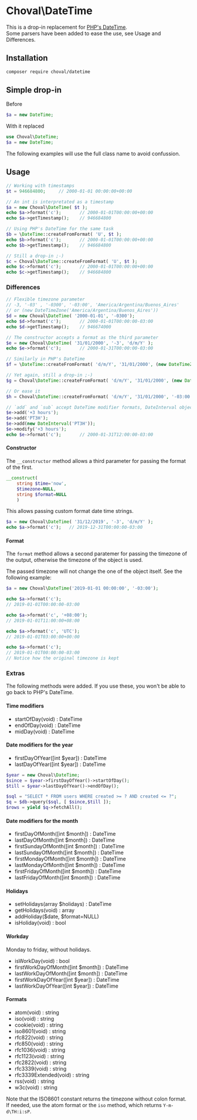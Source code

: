 # Choval\DateTime

This is a drop-in replacement for [PHP's DateTime](https://www.php.net/manual/en/class.datetime.php).  
Some parsers have been added to ease the use, see Usage and Differences.

## Installation

```sh
composer require choval/datetime
```

## Simple drop-in

Before

```php
$a = new DateTime;
```

With it replaced

```php
use Choval\DateTime;
$a = new DateTime;
```

The following examples will use the full class name to avoid confussion.

## Usage

```php
// Working with timestamps
$t = 946684800;     // 2000-01-01 00:00:00+00:00

// An int is interpretated as a timestamp
$a = new Choval\DateTime( $t );
echo $a->format('c');       // 2000-01-01T00:00:00+00:00
echo $a->getTimestamp();    // 946684800

// Using PHP's DateTime for the same task
$b = \DateTime::createFromFormat( 'U', $t );
echo $b->format('c');       // 2000-01-01T00:00:00+00:00
echo $b->getTimestamp();    // 946684800

// Still a drop-in ;-)
$c = Choval\DateTime::createFromFormat( 'U', $t );
echo $c->format('c');       // 2000-01-01T00:00:00+00:00
echo $c->getTimestamp();    // 946684800
```

### Differences

```php
// Flexible timezone parameter
// -3, '-03' , '-0300', '-03:00', 'America/Argentina/Buenos_Aires'
// or (new DateTimeZone('America/Argentina/Buenos_Aires'))
$d = new Choval\DateTime( '2000-01-01', '-0300');
echo $d->format('c');       // 2000-01-01T00:00:00-03:00
echo $d->getTimestamp();    // 946674000

// The constructor accepts a format as the third parameter
$e = new Choval\DateTime( '31/01/2000', '-3', 'd/m/Y' );
echo $e->format('c');       // 2000-01-31T00:00:00-03:00

// Similarly in PHP's DateTime
$f = \DateTime::createFromFormat( 'd/m/Y', '31/01/2000', (new DateTimeZone('America/Argentina/Buenos_Aires')) );

// Yet again, still a drop-in ;-)
$g = Choval\DateTime::createFromFormat( 'd/m/Y', '31/01/2000', (new DateTimeZone('America/Argentina/Buenos_Aires')) );

// Or ease it
$h = Choval\DateTime::createFromFormat( 'd/m/Y', '31/01/2000', '-03:00' );

// `add` and `sub` accept DateTime modifier formats, DateInterval objects or interval_spec (ie: P1Y for 1 year)
$e->add('+3 hours');
$e->add('PT3H');
$e->add(new DateInterval('PT3H'));
$e->modify('+3 hours');
echo $e->format('c');       // 2000-01-31T12:00:00-03:00
```

#### Constructor

The `__constructor` method allows a third parameter for passing the format of the first.

```php
__construct(
	string $time='now',
	$timezone=NULL,
	string $format=NULL
	)
```

This allows passing custom format date time strings.

```php
$a = new Choval\DateTime( '31/12/2019', '-3', 'd/m/Y' );
echo $a->format('c');	// 2019-12-31T00:00:00-03:00
```

#### Format

The `format` method allows a second paratemer for passing the timezone of the output, otherwise the timezone of the object is used.

The passed timezone will not change the one of the object itself. See the following example:

```php
$a = new Choval\DateTime('2019-01-01 00:00:00', '-03:00');

echo $a->format('c');
// 2019-01-01T00:00:00-03:00

echo $a->format('c', '+08:00');
// 2019-01-01T11:00:00+08:00

echo $a->format('c', 'UTC');
// 2019-01-01T03:00:00+00:00

echo $a->format('c');
// 2019-01-01T00:00:00-03:00
// Notice how the original timezone is kept
```


### Extras

The following methods were added. If you use these, you won't be able to go back to PHP's DateTime.

#### Time modifiers

* startOfDay(void) : DateTime
* endOfDay(void) : DateTime
* midDay(void) : DateTime

#### Date modifiers for the year

* firstDayOfYear([int $year]) : DateTime
* lastDayOfYear([int $year]) : DateTime

```php
$year = new Choval\DateTime;
$since = $year->firstDayOfYear()->startOfDay();
$till = $year->lastDayOfYear()->endOfDay();

$sql = "SELECT * FROM users WHERE created >= ? AND created <= ?";
$q = $db->query($sql, [ $since,$till ]);
$rows = yield $q->fetchAll();
```

#### Date modifiers for the month

* firstDayOfMonth([int $month]) : DateTime
* lastDayOfMonth([int $month]) : DateTime
* firstSundayOfMonth([int $month]) : DateTime
* lastSundayOfMonth([int $month]) : DateTime
* firstMondayOfMonth([int $month]) : DateTime
* lastMondayOfMonth([int $month]) : DateTime
* firstFridayOfMonth([int $month]) : DateTime
* lastFridayOfMonth([int $month]) : DateTime

#### Holidays

* setHolidays(array $holidays) : DateTime
* getHolidays(void) : array
* addHoliday($date, $format=NULL)
* isHoliday(void) : bool

#### Workday

Monday to friday, without holidays.

* isWorkDay(void) : bool
* firstWorkDayOfMonth([int $month]) : DateTime
* lastWorkDayOfMonth([int $month]) : DateTime
* firstWorkDayOfYear([int $year]) : DateTime
* lastWorkDayOfYear([int $year]) : DateTime

#### Formats

* atom(void) : string
* iso(void) : string
* cookie(void) : string
* iso8601(void) : string
* rfc822(void) : string
* rfc850(void) : string
* rfc1036(void) : string
* rfc1123(void) : string
* rfc2822(void) : string
* rfc3339(void) : string
* rfc3339Extended(void) : string
* rss(void) : string
* w3c(void) : string

Note that the ISO8601 constant returns the timezone without colon format.  
If needed, use the atom format or the `iso` method, which returns `Y-m-d\TH:i:sP`.

